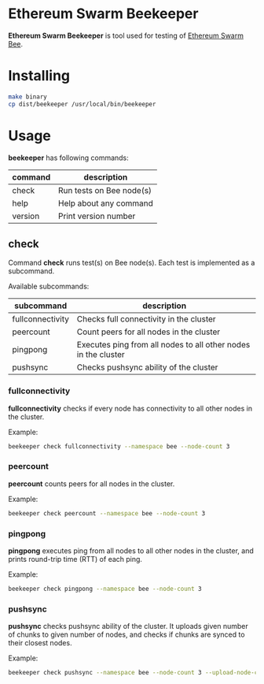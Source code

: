 # Ethereum Swarm Beekeeper

**Ethereum Swarm Beekeeper** is tool used for testing of [Ethereum Swarm Bee](https://github.com/ethersphere/bee).

# Installing

```bash
make binary
cp dist/beekeeper /usr/local/bin/beekeeper
```

# Usage

**beekeeper** has following commands:

|command|description|
|-------|-----------|
| check | Run tests on Bee node(s) |
| help | Help about any command |
| version | Print version number |

## check

Command **check** runs test(s) on Bee node(s).
 Each test is implemented as a subcommand.

Available subcommands:

|subcommand|description|
|----------|-----------|
| fullconnectivity | Checks full connectivity in the cluster |
| peercount | Count peers for all nodes in the cluster |
| pingpong | Executes ping from all nodes to all other nodes in the cluster |
| pushsync | Checks pushsync ability of the cluster |

### fullconnectivity

**fullconnectivity** checks if every node has connectivity to all other nodes in the cluster.

Example:
```bash
beekeeper check fullconnectivity --namespace bee --node-count 3
```

### peercount

**peercount** counts peers for all nodes in the cluster.

Example:
```bash
beekeeper check peercount --namespace bee --node-count 3
```

### pingpong

**pingpong** executes ping from all nodes to all other nodes in the cluster,
and prints round-trip time (RTT) of each ping.

Example:
```bash
beekeeper check pingpong --namespace bee --node-count 3
```

### pushsync

**pushsync** checks pushsync ability of the cluster.
It uploads given number of chunks to given number of nodes, and checks if chunks are synced to their closest nodes.

Example:
```bash
beekeeper check pushsync --namespace bee --node-count 3 --upload-node-count 2 --chunks-per-node 4
```
